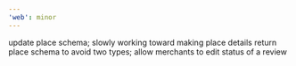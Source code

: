 ```yaml
---
'web': minor
---
```


update place schema; slowly working toward making place details return place schema to avoid two types; allow merchants to edit status of a review
